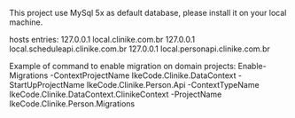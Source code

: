 This project use MySql 5x  as default database, please install it on your local machine.

hosts entries:
127.0.0.1 local.clinike.com.br
127.0.0.1 local.scheduleapi.clinike.com.br
127.0.0.1 local.personapi.clinike.com.br

Example of command to enable migration on domain projects:
Enable-Migrations -ContextProjectName IkeCode.Clinike.DataContext -StartUpProjectName IkeCode.Clinike.Person.Api -ContextTypeName IkeCode.Clinike.DataContext.ClinikeContext -ProjectName IkeCode.Clinike.Person.Migrations
